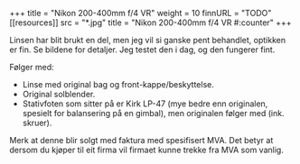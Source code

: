 +++
title = "Nikon 200-400mm f/4 VR"
weight = 10
finnURL = "TODO"
[[resources]]
src = "*.jpg"
title = "Nikon 200-400mm f/4 VR  #:counter"
+++


Linsen har blit brukt en del, men jeg vil si ganske pent behandlet, optikken er fin. Se bildene for detaljer. Jeg testet den i dag, og den fungerer fint.

Følger med:

* Linse med original bag og front-kappe/beskyttelse.
* Original solblender.
* Stativfoten som sitter på er Kirk LP-47 (mye bedre enn originalen, spesielt for balansering på en gimbal), men originalen følger med (ink. skruer).

Merk at denne blir solgt med faktura med spesifisert MVA. Det betyr at dersom du kjøper til eit firma vil firmaet kunne trekke fra MVA som vanlig.